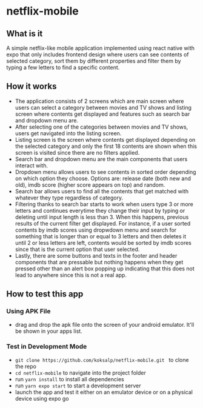 # netflix-mobile 

## What is it 
A simple netflix-like mobile application implemented using react native with expo that only includes frontend design where users can see contents of selected category, sort them by different properties and filter them by typing a few letters to find a specific content. 

## How it works 
- The application consists of 2 screens which are main screen where users can select a category between movies and TV shows and listing screen where contents get displayed and features such as search bar and dropdown menu are. 
- After selecting one of the categories between movies and TV shows, users get navigated into the listing screen. 
- Listing screen is the screen where contents get displayed depending on the selected category and only the first 18 contents are shown when this screen is visited since there are no filters applied. 
- Search bar and dropdown menu are the main components that users interact with. 
- Dropdown menu allows users to see contents in sorted order depending on which option they choose. Options are: release date (both new and old), imdb score (higher score appears on top) and random. 
- Search bar allows users to find all the contents that get matched with whatever they type regardless of category. 
- Filtering thanks to search bar starts to work when users type 3 or more letters and continues everytime they change their input by typing or deleting until input length is less than 3. When this happens, previous results of the current filter get displayed. For instance, if a user sorted contents by imdb scores using dropwdown menu and search for something that is longer than or equal to 3 letters and then deletes it until 2 or less letters are left, contents would be sorted by imdb scores since that is the current option that user selected. 
- Lastly, there are some buttons and texts in the footer and header components that are pressable but nothing happens when they get pressed other than an alert box popping up indicating that this does not lead to anywhere since this is not a real app.      

## How to test this app 
### Using APK File 
- drag and drop the apk file onto the screen of your android emulator. It'll be shown in your apps list. 

### Test in Development Mode 
- `git clone https://github.com/koksalp/netflix-mobile.git ` to clone the repo 
- `cd netflix-mobile` to navigate into the project folder     
- run `yarn install` to install all dependencies 
- run `yarn expo start` to start a development server   
- launch the app and test it either on an emulator device or on a physical device using expo go 
